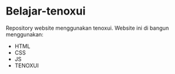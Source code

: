 # Belajar-tenoxui
Repository website menggunakan tenoxui. Website ini di bangun menggunakan:

- HTML
- CSS
- JS
- TENOXUI
